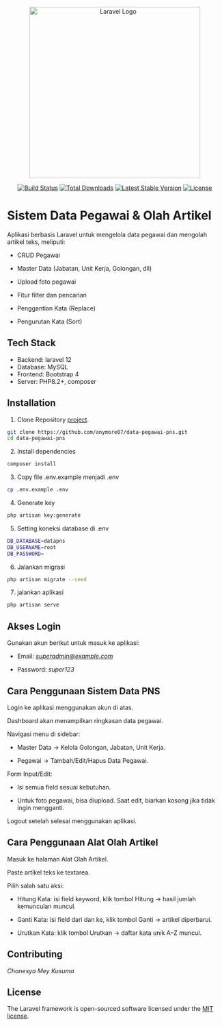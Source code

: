 <p align="center"><a href="https://laravel.com" target="_blank"><img src="https://raw.githubusercontent.com/laravel/art/master/logo-lockup/5%20SVG/2%20CMYK/1%20Full%20Color/laravel-logolockup-cmyk-red.svg" width="400" alt="Laravel Logo"></a></p>

<p align="center">
<a href="https://github.com/laravel/framework/actions"><img src="https://github.com/laravel/framework/workflows/tests/badge.svg" alt="Build Status"></a>
<a href="https://packagist.org/packages/laravel/framework"><img src="https://img.shields.io/packagist/dt/laravel/framework" alt="Total Downloads"></a>
<a href="https://packagist.org/packages/laravel/framework"><img src="https://img.shields.io/packagist/v/laravel/framework" alt="Latest Stable Version"></a>
<a href="https://packagist.org/packages/laravel/framework"><img src="https://img.shields.io/packagist/l/laravel/framework" alt="License"></a>
</p>

# Sistem Data Pegawai & Olah Artikel

Aplikasi berbasis Laravel untuk mengelola data pegawai dan mengolah artikel teks, meliputi:

- CRUD Pegawai

- Master Data (Jabatan, Unit Kerja, Golongan, dll)

- Upload foto pegawai

- Fitur filter dan pencarian

- Penggantian Kata (Replace)

- Pengurutan Kata (Sort)
## Tech Stack
- Backend: laravel 12
- Database: MySQL
- Frontend: Bootstrap 4
- Server: PHP8.2+, composer
## Installation

1. Clone Repository [project](https://github.com/anymore07/data-pegawai-pns.git).

```bash
git clone https://github.com/anymore07/data-pegawai-pns.git
cd data-pegawai-pns
```
2. Install dependencies
```bash
composer install
```
3. Copy file .env.example menjadi .env
```bash
cp .env.example .env
```
4. Generate key
```bash
php artisan key:generate
```
5. Setting koneksi database di .env
```bash
DB_DATABASE=datapns
DB_USERNAME=root
DB_PASSWORD=
```
6. Jalankan migrasi
```bash
php artisan migrate --seed
```
7. jalankan aplikasi
```bash
php artisan serve
```
## Akses Login
Gunakan akun berikut untuk masuk ke aplikasi:

- Email: *superadmin@example.com*

- Password: *super123*

## Cara Penggunaan Sistem Data PNS
Login ke aplikasi menggunakan akun di atas.

Dashboard akan menampilkan ringkasan data pegawai.

Navigasi menu di sidebar:

- Master Data → Kelola Golongan, Jabatan, Unit Kerja.

- Pegawai → Tambah/Edit/Hapus Data Pegawai.

Form Input/Edit:

- Isi semua field sesuai kebutuhan.

- Untuk foto pegawai, bisa diupload. Saat edit, biarkan kosong jika tidak ingin mengganti.

Logout setelah selesai menggunakan aplikasi.
## Cara Penggunaan Alat Olah Artikel
Masuk ke halaman Alat Olah Artikel.

Paste artikel teks ke textarea.

Pilih salah satu aksi:

- Hitung Kata: isi field keyword, klik tombol Hitung → hasil jumlah kemunculan muncul.

- Ganti Kata: isi field dari dan ke, klik tombol Ganti → artikel diperbarui.

- Urutkan Kata: klik tombol Urutkan → daftar kata unik A–Z muncul.

## Contributing

*Chanesya Mey Kusuma*
## License

The Laravel framework is open-sourced software licensed under the [MIT license](https://opensource.org/licenses/MIT).
